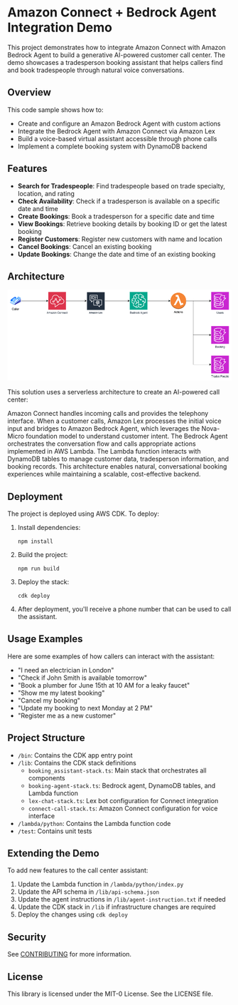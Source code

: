 # Amazon Connect + Bedrock Agent Integration Demo

This project demonstrates how to integrate Amazon Connect with Amazon Bedrock Agent to build a generative AI-powered customer call center. The demo showcases a tradesperson booking assistant that helps callers find and book tradespeople through natural voice conversations.

## Overview

This code sample shows how to:

- Create and configure an Amazon Bedrock Agent with custom actions
- Integrate the Bedrock Agent with Amazon Connect via Amazon Lex
- Build a voice-based virtual assistant accessible through phone calls
- Implement a complete booking system with DynamoDB backend

## Features

- **Search for Tradespeople**: Find tradespeople based on trade specialty, location, and rating
- **Check Availability**: Check if a tradesperson is available on a specific date and time
- **Create Bookings**: Book a tradesperson for a specific date and time
- **View Bookings**: Retrieve booking details by booking ID or get the latest booking
- **Register Customers**: Register new customers with name and location
- **Cancel Bookings**: Cancel an existing booking
- **Update Bookings**: Change the date and time of an existing booking

## Architecture

![Architecture Diagram](architecture.png)

This solution uses a serverless architecture to create an AI-powered call center:

Amazon Connect handles incoming calls and provides the telephony interface. When a customer calls, Amazon Lex processes the initial voice input and bridges to Amazon Bedrock Agent, which leverages the Nova-Micro foundation model to understand customer intent. The Bedrock Agent orchestrates the conversation flow and calls appropriate actions implemented in AWS Lambda. The Lambda function interacts with DynamoDB tables to manage customer data, tradesperson information, and booking records. This architecture enables natural, conversational booking experiences while maintaining a scalable, cost-effective backend.

## Deployment

The project is deployed using AWS CDK. To deploy:

1. Install dependencies:

   ```
   npm install
   ```

2. Build the project:

   ```
   npm run build
   ```

3. Deploy the stack:

   ```
   cdk deploy
   ```

4. After deployment, you'll receive a phone number that can be used to call the assistant.

## Usage Examples

Here are some examples of how callers can interact with the assistant:

- "I need an electrician in London"
- "Check if John Smith is available tomorrow"
- "Book a plumber for June 15th at 10 AM for a leaky faucet"
- "Show me my latest booking"
- "Cancel my booking"
- "Update my booking to next Monday at 2 PM"
- "Register me as a new customer"

## Project Structure

- `/bin`: Contains the CDK app entry point
- `/lib`: Contains the CDK stack definitions
  - `booking_assistant-stack.ts`: Main stack that orchestrates all components
  - `booking-agent-stack.ts`: Bedrock agent, DynamoDB tables, and Lambda function
  - `lex-chat-stack.ts`: Lex bot configuration for Connect integration
  - `connect-call-stack.ts`: Amazon Connect configuration for voice interface
- `/lambda/python`: Contains the Lambda function code
- `/test`: Contains unit tests

## Extending the Demo

To add new features to the call center assistant:

1. Update the Lambda function in `/lambda/python/index.py`
2. Update the API schema in `/lib/api-schema.json`
3. Update the agent instructions in `/lib/agent-instruction.txt` if needed
4. Update the CDK stack in `/lib` if infrastructure changes are required
5. Deploy the changes using `cdk deploy`

## Security

See [CONTRIBUTING](CONTRIBUTING.md#security-issue-notifications) for more information.

## License

This library is licensed under the MIT-0 License. See the LICENSE file.
